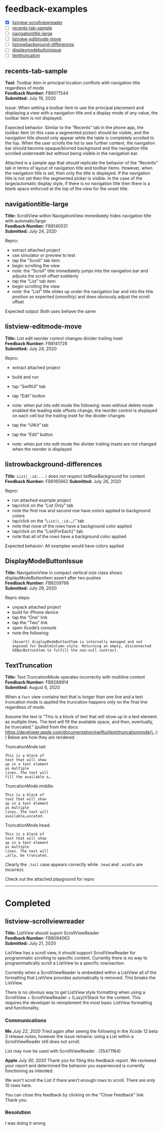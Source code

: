 # feedback-examples


- [x] [listview-scrollviewreader](#listview-scrollviewreader)
- [ ] [recents-tab-sample](#recents-tab-sample)
- [ ] [navigationtitle-large](#navigationtitle-large)
- [ ] [listview-editmode-move](#listview-editmode-move)
- [ ] [listrowbackground-differences](#listrowbackground-differences)
- [ ] [displaymodebuttonissue](#displaymodebuttonissue)
- [ ] [texttruncation](#texttruncation)

## recents-tab-sample

**Tool:** Toolbar item in principal location conflicts with navigation title regardless of mode<br>
**Feedback Number:** FB8071544<br>
**Submitted:** July 19, 2020

Issue:
When setting a toolbar item to use the principal placement and displaying a view with a navigation title and a display mode of any value, the toolbar item is not displayed.

Expected behavior:
Similar to the “Recents” tab in the phone app, the toolbar item (in this case a segmented picker) should be visible, and the navigation title should only appear while the table is completely scrolled to the top. When the user scrolls the list to see further content, the navigation bar should become opaque/blurred background and the navigation title scrolled underneath but without being visible in the navigation bar.

Attached is a sample app that *should* replicate the behavior of the “Recents” tab in terms of layout of navigation title and toolbar items. However, when the navigation title is set, then only the title is displayed. If the navigation title is not set then the segmented picker is visible. In the case of the large/automatic display style, if there is no navigation title then there is a blank space enforced at the top of the view for the unset title.

## navigationtitle-large

**Title:** ScrollView within NavigationView immediately hides navigation title with automatic/large<br>
**Feedback Number:** FB8140531<br>
**Submitted:** July 24, 2020

Repro:
- extract attached project
- use simulator or preview to test
- tap the “Scroll” tab item
- begin scrolling the view
- note: the “Scroll” title immediately jumps into the navigation bar and adjusts the scroll offset suddenly
- tap the “List” tab item
- begin scrolling the view
- note: the “List” title slides up under the navigation bar and into the title position as expected (smoothly) and does obviously adjust the scroll offset

Expected output:
Both uses behave the same

## listview-editmode-move

**Title:** List edit reorder control changes divider trailing inset<br>
**Feedback Number:** FB8141728<br>
**Submitted:** July 24, 2020

Repro:
- extract attached project
- build and run
- tap “SwiftUI” tab
- tap “Edit” button
- note: when put into edit mode the following: even without delete mode enabled the leading side offsets change, the reorder control is displayed on each cell but the trailing inset for the divider changes

- tap the “UIKit” tab
- tap the “Edit” button
- note: when put into edit mode the divider trailing insets are not changed when the reorder is displayed

## listrowbackground-differences

**Title**: `List(_:id:...)` does not respect listRowBackground for content<br>
**Feedback Number:** FB8165662
**Submitted:** July 26, 2020

Repro:
- run attached example project
- tap/click on the “List Only” tab
- note the first row and second row have colors applied to background colors
- tap/click on the “`List(\_:id:…)`” tab
- note that none of the rows have a background color applied
- tap/click on the “List{ForEach}” tab
- note that all of the rows have a background color applied

Expected behavior:
All examples would have colors applied

## DisplayModeButtonIssue

**Title:** NavigationView in compact vertical size class shows displayModeButtonItem assert after two pushes<br>
**Feedback Number:** FB8209786<br>
**Submitted:** July 29, 2020

Repro steps:
- unpack attached project
- build for iPhone device
- tap the “One” link
- tap the “Two” link
- open Xcode’s console
- note the following:
  ```
  [Assert] displayModeButtonItem is internally managed and not exposed for DoubleColumn style. Returning an empty, disconnected UIBarButtonItem to fulfill the non-null contract.
  ```

## TextTruncation

**Title:** Text.TruncationMode operates incorrectly with multiline content<br>
**Feedback Number:** FB8288914<br>
**Submitted:** August 6, 2020

When a `Text` view contains text that is longer than one line and a text truncation mode is applied the truncation happens only on the final line regardless of mode.

Assume the text is “This is a block of text that will show up in a text element as multiple lines. The text will fill the available space, and then, eventually, be truncated.” (pulled from the docs: https://developer.apple.com/documentation/swiftui/text/truncationmode(\_:)) Below are how they are rendered.

TruncationMode.tail:
```
This is a block of
text that will show
up in a text element
as multiple
lines. The text will
fill the available s…
```

TruncationMode.middle:
```
This is a block of
text that will show
up in a text element
as multiple
lines. The text will
available…uncated.
```

TruncationMode.head:
```
This is a block of
text that will show
up in a text element
as multiple
lines. The text will
…ally, be truncated.
```

Clearly the `.tail` case appears correctly while `.head` and `.middle` are incorrect.

Check out the attached playground for repro

---

# Completed

## listview-scrollviewreader

**Title:** ListView should suport ScrollViewReader<br>
**Feedback Number:** FB8094063<br>
**Submitted:** July 21, 2020

ListView has a scroll view, it should support ScrollViewReader for programmatic scrolling to specific content. Currently there is no way to programmatically scroll a ListView to a specific row/section.

Currently when a ScrollViewReader is embedded within a ListView all of the formatting that ListView provides automatically is removed. This breaks the ListView.

There is no obvious way to get ListView style formatting when using a ScrollView + ScrollViewReader + (Lazy)VStack for the content. This requires the developer to reimplement the most basic ListView formatting and functionality.

### Communications
**Me** 
_July 22, 2020_
Tried again after seeing the following in the Xcode 12 beta 3 release notes, however the issue remains: using a List within a ScrollViewReader still does not scroll.

List may now be used with ScrollViewReader . (35471164)

**Apple** 
_July 30, 2020_
Thank you for filing this feedback report. We reviewed your report and determined the behavior you experienced is currently functioning as intended.

We won’t scroll the List if there aren’t enough rows to scroll. There are only 10 rows here.

You can close this feedback by clicking on the "Close Feedback" link. Thank you.

### Resolution
I was doing it wrong
